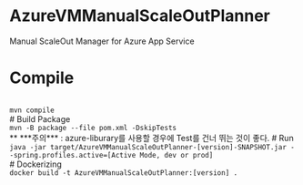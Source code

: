 # AzureVMManualScaleOutPlanner
Manual ScaleOut Manager for Azure App Service
# Compile
<code>
mvn compile
</code>
# Build Package
<code>
mvn -B package --file pom.xml -DskipTests
</code>
  ** ***주의*** : azure-liburary를 사용할 경우에 Test를 건너 뛰는 것이 좋다.
# Run
<code>
java -jar target/AzureVMManualScaleOutPlanner-[version]-SNAPSHOT.jar --spring.profiles.active=[Active Mode, dev or prod]
</code>
# Dockerizing
<code>
docker build -t AzureVMManualScaleOutPlanner:[version] .
</code>
